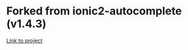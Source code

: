 # Forked from ionic2-autocomplete (v1.4.3)
[Link to project](https://github.com/kadoshms/ionic2-autocomplete/blob/master/src/autocomplete.component.ts)